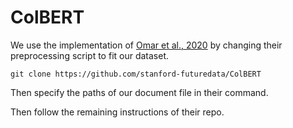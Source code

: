 # ColBERT

We use the implementation of [Omar et al., 2020](https://github.com/stanford-futuredata/ColBERT) by changing their preprocessing script to fit our dataset. 

```
git clone https://github.com/stanford-futuredata/ColBERT
```

Then specify the paths of our document file in their command.

Then follow the remaining instructions of their repo.
